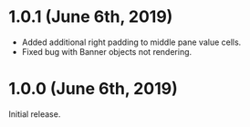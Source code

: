 # 1.0.1 (June 6th, 2019)

* Added additional right padding to middle pane value cells.
* Fixed bug with Banner objects not rendering.

# 1.0.0 (June 6th, 2019)

Initial release.
